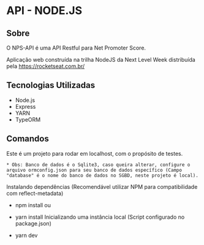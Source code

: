 # API - NODE.JS

## Sobre

O NPS-API é uma API Restful para Net Promoter Score.

Aplicação web construída na trilha NodeJS da Next Level Week distribuída pela https://rocketseat.com.br/

## Tecnologias Utilizadas

* Node.js
* Express
* YARN
* TypeORM

## Comandos 

Este é um projeto para rodar em localhost, com o propósito de testes.

    * Obs: Banco de dados é o Sqlite3, caso queira alterar, configure o arquivo ormconfig.json para seu banco de dados específico (Campo "database" é o nome do banco de dados no SGBD, neste projeto é local).

Instalando dependências (Recomendável utilizar NPM para compatibilidade com reflect-metadata)

- npm install
ou

- yarn install
Inicializando uma instância local (Script configurado no package.json)

- yarn dev
